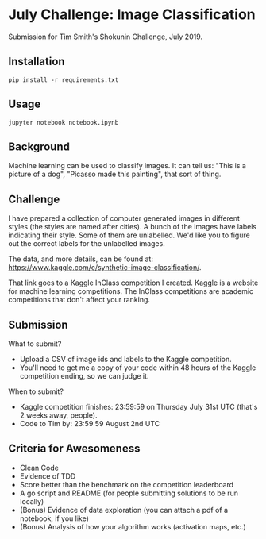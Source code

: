 # July Challenge: Image Classification

Submission for Tim Smith's Shokunin Challenge, July 2019.

## Installation

```
pip install -r requirements.txt
```

## Usage

```
jupyter notebook notebook.ipynb
```

## Background

Machine learning can be used to classify images. It can tell us: "This is a picture of a dog",
"Picasso made this painting", that sort of thing.

## Challenge

I have prepared a collection of computer generated images in different styles (the styles are named
after cities). A bunch of the images have labels indicating their style. Some of them are unlabelled.
We'd like you to figure out the correct labels for the unlabelled images.

The data, and more details, can be found at: <https://www.kaggle.com/c/synthetic-image-classification/>.

That link goes to a Kaggle InClass competition I created. Kaggle is a website for machine learning
competitions. The InClass competitions are academic competitions that don't affect your ranking.

## Submission

What to submit?

* Upload a CSV of image ids and labels to the Kaggle competition.
* You'll need to get me a copy of your code within 48 hours of the Kaggle competition ending, so we can judge it.

When to submit?

* Kaggle competition finishes: 23:59:59 on Thursday July 31st UTC (that's 2 weeks away, people).
* Code to Tim by: 23:59:59 August 2nd UTC

## Criteria for Awesomeness

* Clean Code
* Evidence of TDD
* Score better than the benchmark on the competition leaderboard
* A go script and README (for people submitting solutions to be run locally)
* (Bonus) Evidence of data exploration (you can attach a pdf of a notebook, if you like)
* (Bonus) Analysis of how your algorithm works (activation maps, etc.)
